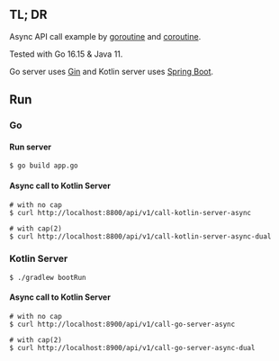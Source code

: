 ## TL; DR

Async API call example by [goroutine](https://go.dev/tour/concurrency) and [coroutine](https://kotlinlang.org/docs/coroutines-overview.html).

Tested with Go 16.15 & Java 11.

Go server uses [Gin](https://gin-gonic.com) and Kotlin server uses [Spring Boot](https://spring.io/projects/spring-boot).

## Run

### Go

#### Run server

```shell
$ go build app.go
```

#### Async call to Kotlin Server

```
# with no cap
$ curl http://localhost:8800/api/v1/call-kotlin-server-async

# with cap(2)
$ curl http://localhost:8800/api/v1/call-kotlin-server-async-dual

```

### Kotlin Server

```shell
$ ./gradlew bootRun
```

#### Async call to Kotlin Server

```
# with no cap
$ curl http://localhost:8900/api/v1/call-go-server-async

# with cap(2)
$ curl http://localhost:8900/api/v1/call-go-server-async-dual

```
